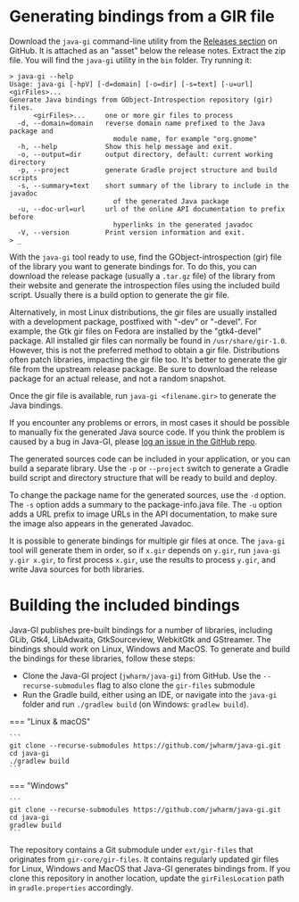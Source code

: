 # Generating bindings from a GIR file

Download the `java-gi` command-line utility from the [Releases section](https://github.com/jwharm/java-gi/releases) on GitHub. It is attached as an "asset" below the release notes. Extract the zip file. You will find the `java-gi` utility in the `bin` folder. Try running it:

```
> java-gi --help
Usage: java-gi [-hpV] [-d=domain] [-o=dir] [-s=text] [-u=url] <girFiles>...
Generate Java bindings from GObject-Introspection repository (gir) files.
      <girFiles>...     one or more gir files to process
  -d, --domain=domain   reverse domain name prefixed to the Java package and
                          module name, for example "org.gnome"
  -h, --help            Show this help message and exit.
  -o, --output=dir      output directory, default: current working directory
  -p, --project         generate Gradle project structure and build scripts
  -s, --summary=text    short summary of the library to include in the javadoc
                          of the generated Java package
  -u, --doc-url=url     url of the online API documentation to prefix before
                          hyperlinks in the generated javadoc
  -V, --version         Print version information and exit.
> _
```

With the `java-gi` tool ready to use, find the GObject-introspection (gir) file of the library you want to generate bindings for. To do this, you can download the release package (usually a `.tar.gz` file) of the library from their website and generate the introspection files using the included build script. Usually there is a build option to generate the gir file.

Alternatively, in most Linux distributions, the gir files are usually installed with a development package, postfixed with "-dev" or "-devel". For example, the Gtk gir files on Fedora are installed by the "gtk4-devel" package. All installed gir files can normally be found in `/usr/share/gir-1.0`. However, this is not the preferred method to obtain a gir file. Distributions often patch libraries, impacting the gir file too. It's better to generate the gir file from the upstream release package. Be sure to download the release package for an actual release, and not a random snapshot.

Once the gir file is available, run `java-gi <filename.gir>` to generate the Java bindings.

If you encounter any problems or errors, in most cases it should be possible to manually fix the generated Java source code. If you think the problem is caused by a bug in Java-GI, please [log an issue in the GitHub repo](https://github.com/jwharm/java-gi/issues).

The generated sources code can be included in your application, or you can build a separate library. Use the `-p` or `--project` switch to generate a Gradle build script and directory structure that will be ready to build and deploy.

To change the package name for the generated sources, use the `-d` option. The `-s` option adds a summary to the package-info.java file. The `-u` option adds a URL prefix to image URLs in the API documentation, to make sure the image also appears in the generated Javadoc.

It is possible to generate bindings for multiple gir files at once. The `java-gi` tool will generate them in order, so if `x.gir` depends on `y.gir`, run `java-gi y.gir x.gir`, to first process `x.gir`, use the results to process `y.gir`, and write Java sources for both libraries.

# Building the included bindings

Java-GI publishes pre-built bindings for a number of libraries, including GLib, Gtk4, LibAdwaita, GtkSourceview, WebkitGtk and GStreamer. The bindings should work on Linux, Windows and MacOS. To generate and build the bindings for these libraries, follow these steps:

- Clone the Java-GI project (`jwharm/java-gi`) from GitHub. Use the `--recurse-submodules` flag to also clone the `gir-files` submodule
- Run the Gradle build, either using an IDE, or navigate into the `java-gi` folder and run `./gradlew build` (on Windows: `gradlew build`).

=== "Linux & macOS"

    ```
    git clone --recurse-submodules https://github.com/jwharm/java-gi.git
    cd java-gi
    ./gradlew build
    ```

=== "Windows"

    ```
    git clone --recurse-submodules https://github.com/jwharm/java-gi.git
    cd java-gi
    gradlew build
    ```

The repository contains a Git submodule under `ext/gir-files` that originates from `gir-core/gir-files`. It contains regularly updated gir files for Linux, Windows and MacOS that Java-GI generates bindings from. If you clone this repository in another location, update the `girFilesLocation` path in `gradle.properties` accordingly.

